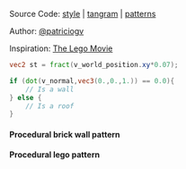 Source Code: [style](https://github.com/patriciogonzalezvivo/tangram-sandbox/blob/gh-pages/styles/lego.yaml) | [tangram](https://github.com/tangrams/tangram) | [patterns](http://tangrams.github.io/ProceduralTextures/)

Author: [@patriciogv](https://twitter.com/)

Inspiration: [The Lego Movie](http://www.imdb.com/title/tt1490017/?ref_=fn_al_tt_1)

```glsl
vec2 st = fract(v_world_position.xy*0.07);

if (dot(v_normal,vec3(0.,0.,1.)) == 0.0){
    // Is a wall
} else {
    // Is a roof
}
```

<a href="code.html#shaders/brick.frag"><canvas class="canvas" data-fragment-url="shaders/brick.frag" width="200px" height="200px"></canvas></a>
#### Procedural brick wall pattern

<a href="code.html#shaders/lego-pattern.frag"><canvas class="canvas" data-fragment-url="shaders/lego-pattern.frag" width="200px" height="200px"></canvas></a>
#### Procedural lego pattern
